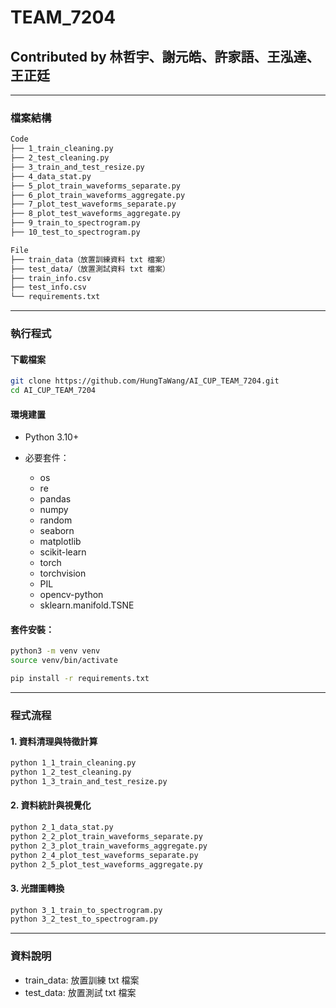 # TEAM_7204

## Contributed by 林哲宇、謝元皓、許家語、王泓達、王正廷

---

### 檔案結構

``` markdown
Code
├── 1_train_cleaning.py
├── 2_test_cleaning.py
├── 3_train_and_test_resize.py
├── 4_data_stat.py
├── 5_plot_train_waveforms_separate.py
├── 6_plot_train_waveforms_aggregate.py
├── 7_plot_test_waveforms_separate.py
├── 8_plot_test_waveforms_aggregate.py
├── 9_train_to_spectrogram.py
├── 10_test_to_spectrogram.py

File
├── train_data（放置訓練資料 txt 檔案）
├── test_data/（放置測試資料 txt 檔案）
├── train_info.csv
├── test_info.csv
└── requirements.txt
```

---

### 執行程式

#### 下載檔案

```bash
git clone https://github.com/HungTaWang/AI_CUP_TEAM_7204.git
cd AI_CUP_TEAM_7204
```

#### 環境建置

- Python 3.10+

- 必要套件：

    - os
    - re
    - pandas
    - numpy
    - random
    - seaborn 
    - matplotlib
    - scikit-learn
    - torch
    - torchvision
    - PIL
    - opencv-python
    - sklearn.manifold.TSNE

#### 套件安裝：

``` bash
python3 -m venv venv
source venv/bin/activate
``` 

``` bash
pip install -r requirements.txt
```

---

### 程式流程

#### 1. 資料清理與特徵計算

```bash
python 1_1_train_cleaning.py
python 1_2_test_cleaning.py
python 1_3_train_and_test_resize.py
```

#### 2. 資料統計與視覺化

```bash
python 2_1_data_stat.py
python 2_2_plot_train_waveforms_separate.py
python 2_3_plot_train_waveforms_aggregate.py
python 2_4_plot_test_waveforms_separate.py
python 2_5_plot_test_waveforms_aggregate.py
```

#### 3. 光譜圖轉換

```bash
python 3_1_train_to_spectrogram.py
python 3_2_test_to_spectrogram.py
```

---

### 資料說明

- train_data: 放置訓練 txt 檔案
- test_data: 放置測試 txt 檔案
